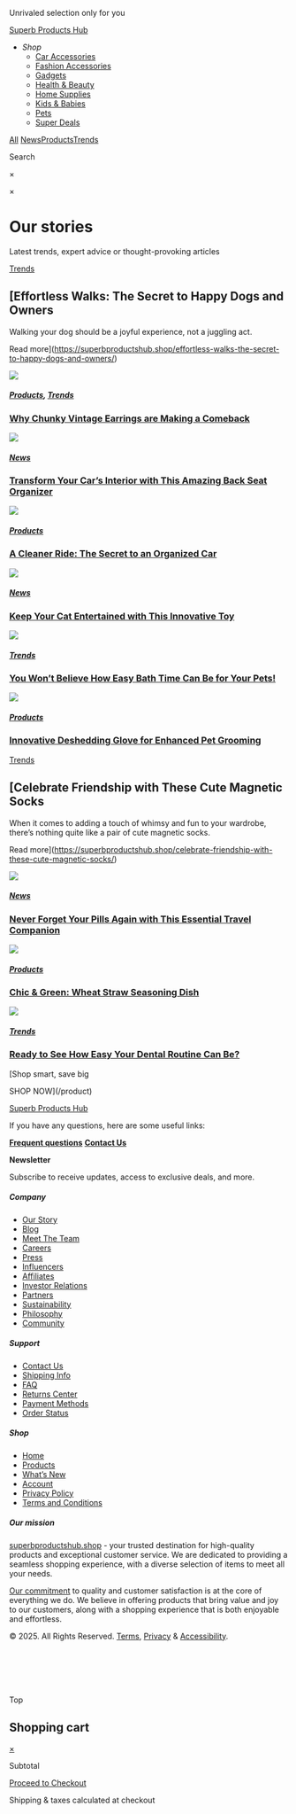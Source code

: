 Unrivaled selection only for you


















 


[Superb Products Hub](https://superbproductshub.shop)

* *Shop*
  + [Car Accessories](https://superbproductshub.shop/car-accessories)
  + [Fashion Accessories](https://superbproductshub.shop/fashion-accessories)
  + [Gadgets](https://superbproductshub.shop/gadgets)
  + [Health & Beauty](https://superbproductshub.shop/health-beauty)
  + [Home Supplies](https://superbproductshub.shop/home-supplies)
  + [Kids & Babies](https://superbproductshub.shop/kids-babies)
  + [Pets](https://superbproductshub.shop/pets)
  + [Super Deals](https://superbproductshub.shop/super-deals)

[All](/blog)
[News](/category/news)[Products](/category/products)[Trends](/category/trends)

Search

×

×



Our stories
===========

Latest trends, expert advice or thought-provoking articles

[Trends](https://superbproductshub.shop/category/trends/)

[Effortless Walks: The Secret to Happy Dogs and Owners
-----------------------------------------------------

Walking your dog should be a joyful experience, not a juggling act.

Read more](https://superbproductshub.shop/effortless-walks-the-secret-to-happy-dogs-and-owners/)

[![](https://superbproductshub.shop/wp-content/uploads/2025/03/chunky_vintage_gold_silver_teardrop_earrings-768x557.webp)](https://superbproductshub.shop/why-chunky-vintage-earrings-are-making-a-comeback/)

##### [Products](https://superbproductshub.shop/category/products/), [Trends](https://superbproductshub.shop/category/trends/)

### [Why Chunky Vintage Earrings are Making a Comeback](https://superbproductshub.shop/why-chunky-vintage-earrings-are-making-a-comeback/)

[![](https://superbproductshub.shop/wp-content/uploads/2025/03/car_organizer-2-768x557.webp)](https://superbproductshub.shop/transform-your-cars-interior-with-this-amazing-back-seat-organizer/)

##### [News](https://superbproductshub.shop/category/news/)

### [Transform Your Car’s Interior with This Amazing Back Seat Organizer](https://superbproductshub.shop/transform-your-cars-interior-with-this-amazing-back-seat-organizer/)

[![](https://superbproductshub.shop/wp-content/uploads/2025/03/trash_keeper_car_trash_can-2-768x557.webp)](https://superbproductshub.shop/a-cleaner-ride-the-secret-to-an-organized-car/)

##### [Products](https://superbproductshub.shop/category/products/)

### [A Cleaner Ride: The Secret to an Organized Car](https://superbproductshub.shop/a-cleaner-ride-the-secret-to-an-organized-car/)

[![](https://superbproductshub.shop/wp-content/uploads/2025/03/interactive_electric_cat_ball-3-768x557.webp)](https://superbproductshub.shop/keep-your-cat-entertained-with-this-innovative-toy/)

##### [News](https://superbproductshub.shop/category/news/)

### [Keep Your Cat Entertained with This Innovative Toy](https://superbproductshub.shop/keep-your-cat-entertained-with-this-innovative-toy/)

[![](https://superbproductshub.shop/wp-content/uploads/2025/03/pet_shampoo_massager_brush-3-768x557.webp)](https://superbproductshub.shop/you-wont-believe-how-easy-bath-time-can-be-for-your-pets/)

##### [Trends](https://superbproductshub.shop/category/trends/)

### [You Won’t Believe How Easy Bath Time Can Be for Your Pets!](https://superbproductshub.shop/you-wont-believe-how-easy-bath-time-can-be-for-your-pets/)

[![](https://superbproductshub.shop/wp-content/uploads/2025/03/pet_grooming_and_deshedding_glove-3-768x557.webp)](https://superbproductshub.shop/innovative-deshedding-glove-for-enhanced-pet-grooming/)

##### [Products](https://superbproductshub.shop/category/products/)

### [Innovative Deshedding Glove for Enhanced Pet Grooming](https://superbproductshub.shop/innovative-deshedding-glove-for-enhanced-pet-grooming/)

[Trends](https://superbproductshub.shop/category/trends/)

[Celebrate Friendship with These Cute Magnetic Socks
---------------------------------------------------

When it comes to adding a touch of whimsy and fun to your wardrobe, there’s nothing quite like a pair of cute magnetic socks.

Read more](https://superbproductshub.shop/celebrate-friendship-with-these-cute-magnetic-socks/)

[![](https://superbproductshub.shop/wp-content/uploads/2025/03/pill_organizer-1-768x557.webp)](https://superbproductshub.shop/never-forget-your-pills-again-with-this-essential-travel-companion/)

##### [News](https://superbproductshub.shop/category/news/)

### [Never Forget Your Pills Again with This Essential Travel Companion](https://superbproductshub.shop/never-forget-your-pills-again-with-this-essential-travel-companion/)

[![](https://superbproductshub.shop/wp-content/uploads/2025/03/dish-2-1-768x557.webp)](https://superbproductshub.shop/stylish-and-sustainable-wheat-straw-seasoning-dish-for-your-kitchen/)

##### [Products](https://superbproductshub.shop/category/products/)

### [Chic & Green: Wheat Straw Seasoning Dish](https://superbproductshub.shop/stylish-and-sustainable-wheat-straw-seasoning-dish-for-your-kitchen/)

[![](https://superbproductshub.shop/wp-content/uploads/2025/03/toothbrush-2-1-768x557.webp)](https://superbproductshub.shop/ready-to-see-how-easy-your-dental-routine-can-be/)

##### [Trends](https://superbproductshub.shop/category/trends/)

### [Ready to See How Easy Your Dental Routine Can Be?](https://superbproductshub.shop/ready-to-see-how-easy-your-dental-routine-can-be/)

[Shop smart, save big

SHOP NOW](/product)

[Superb Products Hub](https://superbproductshub.shop)

If you have any questions, here are some useful links:

[**Frequent questions**](/faq)
[**Contact Us**](/contact-us)

**Newsletter**

Subscribe to receive updates, access to exclusive deals, and more.

##### Company

* [Our Story](https://superbproductshub.shop/about-us/)
* [Blog](https://superbproductshub.shop/blog/)
* [Meet The Team](/about-us/#meetourteam)
* [Careers](https://superbproductshub.shop/careers/)
* [Press](https://superbproductshub.shop/media-partnerships/)
* [Influencers](https://superbproductshub.shop/media-partnerships/)
* [Affiliates](https://superbproductshub.shop/media-partnerships/)
* [Investor Relations](https://superbproductshub.shop/business-relations/)
* [Partners](https://superbproductshub.shop/business-relations/)
* [Sustainability](https://superbproductshub.shop/our-beliefs/)
* [Philosophy](https://superbproductshub.shop/our-beliefs/)
* [Community](/about-us/#community)

##### Support

* [Contact Us](https://superbproductshub.shop/contact-us/)
* [Shipping Info](https://superbproductshub.shop/shipping-delivery/)
* [FAQ](https://superbproductshub.shop/faq/)
* [Returns Center](https://superbproductshub.shop/refund-policy/)
* [Payment Methods](https://superbproductshub.shop/payment-methods/)
* [Order Status](https://superbproductshub.shop/track-your-order/)

##### Shop

* [Home](https://superbproductshub.shop/)
* [Products](https://superbproductshub.shop/product/)
* [What’s New](/product/?orderby=newest)
* [Account](https://superbproductshub.shop/account/)
* [Privacy Policy](https://superbproductshub.shop/privacy-policy-2/)
* [Terms and Conditions](https://superbproductshub.shop/terms-and-conditions/)

##### Our mission

[superbproductshub.shop](//superbproductshub.shop) - your trusted destination for high-quality products and exceptional customer service. We are dedicated to providing a seamless shopping experience, with a diverse selection of items to meet all your needs.

[Our commitment](/our-beliefs/) to quality and customer satisfaction is at the core of everything we do. We believe in offering products that bring value and joy to our customers, along with a shopping experience that is both enjoyable and effortless.

© 2025. All Rights Reserved. [Terms](/terms-and-conditions/), [Privacy](/privacy-policy/) & [Accessibility](/accessibility/).

![]()

![]()

![]()

![]()

![]()

![]()

Top






















Shopping cart
-------------

[×](javascript:;)

Subtotal

[Proceed to Checkout](https://superbproductshub.shop/cart)

Shipping & taxes calculated at checkout